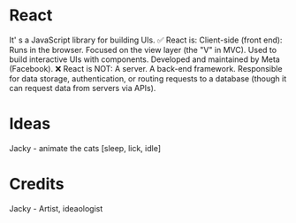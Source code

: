 # React
It' s a JavaScript library for building UIs.
✅ React is:
Client-side (front end): Runs in the browser.
Focused on the view layer (the "V" in MVC).
Used to build interactive UIs with components.
Developed and maintained by Meta (Facebook).
❌ React is NOT:
A server.
A back-end framework.
Responsible for data storage, authentication, or routing requests to a database (though it can request data from servers via APIs).

# Ideas
Jacky - animate the cats [sleep, lick, idle]

# Credits
Jacky - Artist, ideaologist